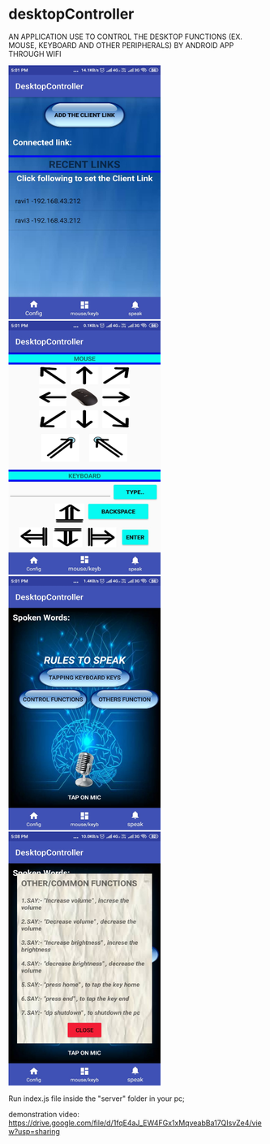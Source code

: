 # desktopController
AN APPLICATION USE TO CONTROL THE DESKTOP FUNCTIONS (EX. MOUSE, KEYBOARD AND OTHER PERIPHERALS) BY ANDROID APP THROUGH WIFI

<img src="https://github.com/RaviJoshii/desktopController/blob/master/ScreenShots/1.jpeg" width="300" height="500"> <img src="https://github.com/RaviJoshii/desktopController/blob/master/ScreenShots/2.jpeg" width="300" height="500">
<img src="https://github.com/RaviJoshii/desktopController/blob/master/ScreenShots/3.jpeg" width="300" height="500">
<img src="https://github.com/RaviJoshii/desktopController/blob/master/ScreenShots/4.jpeg" width="300" height="500">


Run index.js file inside the "server" folder in your pc;


demonstration video:  https://drive.google.com/file/d/1fqE4aJ_EW4FGx1xMqveabBa17QIsvZe4/view?usp=sharing


